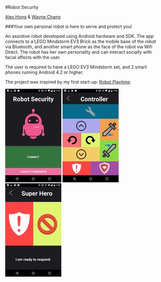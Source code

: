 #Robot Security

[Alex Hong](http://thealexhong.github.io) & [Wayne Chang](https://www.linkedin.com/pub/wayne-wei-hao-chang/24/b45/881)

###Your own personal robot is here to serve and protect you!

An assistive robot developed using Android hardware and SDK. The app connects to a LEGO Mindstorm EV3 Brick as the mobile base of the robot via Bluetooth, and another smart phone as the face of the robot via Wifi Direct. The robot has her own personality and can interact socially with facial affects with the user.

The user is required to have a LEGO EV3 Mindstorm set, and 2 smart phones running Android 4.2 or higher.

The project was inspired by my first start-up: [Robot Playtime](http://robotplaytime.com).

<img src="https://github.com/thealexhong/companion/blob/master/Screenshots/home.png" alt="home" height="300px">
<img src="https://github.com/thealexhong/companion/blob/master/Screenshots/controller.png" alt="controller" height="300px">
<img src="https://github.com/thealexhong/companion/blob/master/Screenshots/superhero.png" alt="superhero" height="300px">
